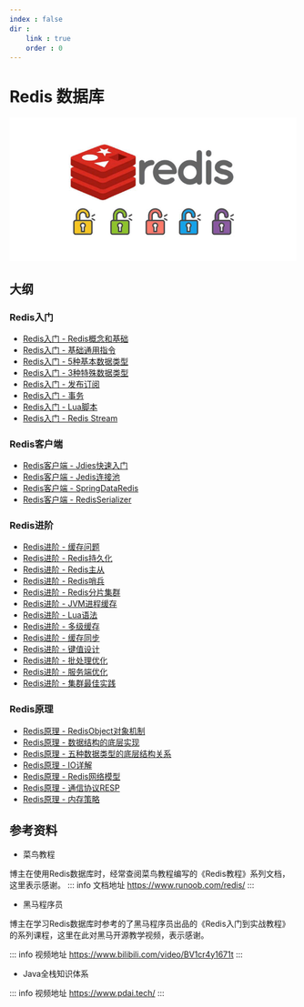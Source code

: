 ```yaml
---
index : false
dir : 
    link : true
    order : 0
---
```

# Redis 数据库

![Redis](../../../assets/readme/2023-05-16-15-28-44.png)

## 大纲

### Redis入门

- [Redis入门 - Redis概念和基础](https://www.codermast.com/database/redis/redis-introduction-concept-fundamental.html)
- [Redis入门 - 基础通用指令](https://www.codermast.com/database/redis/redis-introduction-base-commind.html)
- [Redis入门 - 5种基本数据类型](https://www.codermast.com/database/redis/redis-introduction-five-base-datatype.html)
- [Redis入门 - 3种特殊数据类型](https://www.codermast.com/database/redis/redis-introduction-three-special-datatype.html)
- [Redis入门 - 发布订阅](https://www.codermast.com/database/redis/redis-introduction-pub-sub.html)
- [Redis入门 - 事务](https://www.codermast.com/database/redis/redis-introduction-transaction.html)
- [Redis入门 - Lua脚本](https://www.codermast.com/database/redis/redis-introduction-scription.html)
- [Redis入门 - Redis Stream](https://www.codermast.com/database/redis/redis-introduction-stream.html)

### Redis客户端

- [Redis客户端 - Jdies快速入门](https://www.codermast.com/database/redis/redis-client-jedis-quick-start.html)
- [Redis客户端 - Jedis连接池](https://www.codermast.com/database/redis/redis-client-jedis-connection-pool.html)
- [Redis客户端 - SpringDataRedis](https://www.codermast.com/database/redis/redis-client-spring-data-redis.html)
- [Redis客户端 - RedisSerializer](https://www.codermast.com/database/redis/redis-client-redistemplate-redis-serializer.html)

### Redis进阶

- [Redis进阶 - 缓存问题](https://www.codermast.com/database/redis/redis-advance-cache-issues.html)
- [Redis进阶 - Redis持久化](https://www.codermast.com/database/redis/redis-advance-persistence.html)
- [Redis进阶 - Redis主从](https://www.codermast.com/database/redis/redis-advance-master-slave.html)
- [Redis进阶 - Redis哨兵](https://www.codermast.com/database/redis/redis-advance-sentinel.html)
- [Redis进阶 - Redis分片集群](https://www.codermast.com/database/redis/redis-advance-sharded-cluster.html)
- [Redis进阶 - JVM进程缓存](https://www.codermast.com/database/redis/redis-advance-jvm-process-cache.html)
- [Redis进阶 - Lua语法](https://www.codermast.com/database/redis/redis-advance-lua-language.html)
- [Redis进阶 - 多级缓存](https://www.codermast.com/database/redis/redis-advance-multi-level-cache.html)
- [Redis进阶 - 缓存同步](https://www.codermast.com/database/redis/redis-advance-cache-synchronization.html)
- [Redis进阶 - 键值设计](https://www.codermast.com/database/redis/redis-advance-key-value-design.html)
- [Redis进阶 - 批处理优化](https://www.codermast.com/database/redis/redis-advance-batch-optimization.html)
- [Redis进阶 - 服务端优化](https://www.codermast.com/database/redis/redis-advance-server-optimization.html)
- [Redis进阶 - 集群最佳实践](https://www.codermast.com/database/redis/redis-advance-cluster-best-practices.html)

### Redis原理

- [Redis原理 - RedisObject对象机制](https://www.codermast.com/database/redis/redis-principle-redisobject.html)
- [Redis原理 - 数据结构的底层实现](https://www.codermast.com/database/redis/redis-principle-datastruct-underlying-implementation.html)
- [Redis原理 - 五种数据类型的底层结构关系](https://www.codermast.com/database/redis/redis-principle-base-datatype-implement.html)
- [Redis原理 - IO详解](https://www.codermast.com/database/redis/redis-principle-IO.html)
- [Redis原理 - Redis网络模型](https://www.codermast.com/database/redis/redis-principle-netword-model.html)
- [Redis原理 - 通信协议RESP](https://www.codermast.com/database/redis/redis-principle-communication-protocol.html)
- [Redis原理 - 内存策略](https://www.codermast.com/database/redis/redis-principle-memery-strategy.html)

## 参考资料

- 菜鸟教程

博主在使用Redis数据库时，经常查阅菜鸟教程编写的《Redis教程》系列文档，这里表示感谢。
::: info 文档地址
https://www.runoob.com/redis/
:::
- 黑马程序员

博主在学习Redis数据库时参考的了黑马程序员出品的《Redis入门到实战教程》的系列课程，这里在此对黑马开源教学视频，表示感谢。

::: info 视频地址
https://www.bilibili.com/video/BV1cr4y1671t
:::

- Java全栈知识体系

::: info 视频地址
https://www.pdai.tech/
:::